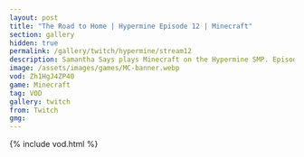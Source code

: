 ```yaml
---
layout: post
title: "The Road to Home | Hypermine Episode 12 | Minecraft"
section: gallery
hidden: true
permalink: /gallery/twitch/hypermine/stream12
description: Samantha Says plays Minecraft on the Hypermine SMP. Episode 12.
image: /assets/images/games/MC-banner.webp
vod: Zh1HgJ4ZP40
game: Minecraft
tag: VOD
gallery: twitch
from: Twitch
gmg:
---
```

{% include vod.html %}